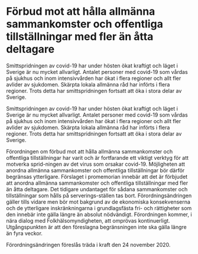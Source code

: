 # Förbud mot att hålla allmänna sammankomster och offentliga tillställningar med fler än åtta deltagare

Smittspridningen av covid-19 har under hösten ökat kraftigt och läget i Sverige är nu mycket allvarligt. Antalet personer med covid-19 som vårdas på sjukhus och inom intensivvården har ökat i flera regioner och allt fler avlider av sjukdomen. Skärpta lokala allmänna råd har införts i flera regioner. Trots detta har smittspridningen fortsatt att öka i stora delar av Sverige.

Smittspridningen av covid-19 har under hösten ökat kraftigt och läget i Sverige är nu mycket allvarligt. Antalet personer med covid-19 som vårdas på sjukhus och inom intensivvården har ökat i flera regioner och allt fler avlider av sjukdomen. Skärpta lokala allmänna råd har införts i flera regioner. Trots detta har smittspridningen fortsatt att öka i stora delar av Sverige.

Förordningen om förbud mot att hålla allmänna sammankomster och offentliga tillställningar har varit och är fortfarande ett viktigt verktyg för att motverka sprid-ningen av det virus som orsakar covid-19. Möjligheten att anordna allmänna sammankomster och offentliga tillställningar bör därför begränsas ytterligare. Förslaget i promemorian innebär att det är förbjudet att anordna allmänna sammankomster och offentliga tillställningar med fler än åtta deltagare. Det tidigare undantaget för sådana sammankomster och tillställningar som hålls på serverings-ställen tas bort. Förordningsändringen gäller tills vidare men bör mot bakgrund av de ekonomiska konsekvenserna och de ytterligare inskränkningarna i grundlagsfästa fri- och rättigheter som den innebär inte gälla längre än absolut nödvändigt. Förordningen kommer, i nära dialog med Folkhälsomyndigheten, att omprövas kontinuerligt. Utgångspunkten är att den föreslagna begränsningen inte ska gälla längre än fyra veckor.

Förordningsändringen föreslås träda i kraft den 24 november 2020.
